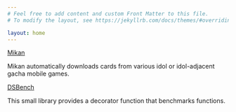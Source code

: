 ```yaml
---
# Feel free to add content and custom Front Matter to this file.
# To modify the layout, see https://jekyllrb.com/docs/themes/#overriding-theme-defaults

layout: home
---
```


[Mikan](/mikan)

Mikan automatically downloads cards from various idol or idol-adjacent gacha mobile games.

[DSBench](/dsbench)

This small library provides a decorator function that benchmarks functions.

